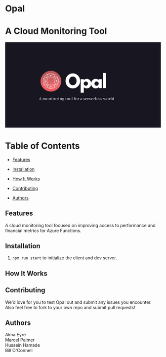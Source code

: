 # Opal

# A Cloud Monitoring Tool
<p style="text-align:center"><img src="assets/images/opalheader.png"></p>

# Table of Contents

- [Features](#features)

- [Installation](#installation)

- [How It Works](#how-it-works)

- [Contributing](#contributing)

- [Authors](#authors)

## Features

A cloud monitoring tool focused on improving access to performance and financial metrics for Azure Functions.

## Installation

1. ``npm run start`` to initialize the client and dev server.

## How It Works

## Contributing

We'd love for you to test Opal out and submit any issues you encounter. Also feel free to fork to your own repo and submit pull requests!

## Authors
Alma Eyre<br>
Marcel Palmer<br>
Hussein Hamade<br>
Bill O'Connell<br>